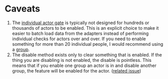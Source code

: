 # Caveats

1. The [individual actor gate](https://github.com/jnunemaker/flipper/blob/master/docs/Gates.md#2-individual-actor) is typically not designed for hundreds or thousands of actors to be enabled. This is an explicit choice to make it easier to batch load data from the adapters instead of performing individual checks for actors over and over. If you need to enable something for more than 20 individual people, I would recommend using a [group](https://github.com/jnunemaker/flipper/blob/master/docs/Gates.md#2-group).
2. The disable method exists only to clear something that is enabled. If the thing you are disabling is not enabled, the disable is pointless. This means that if you enable one group an actor is in and disable another group, the feature will be enabled for the actor. ([related issue](https://github.com/jnunemaker/flipper/issues/71))

